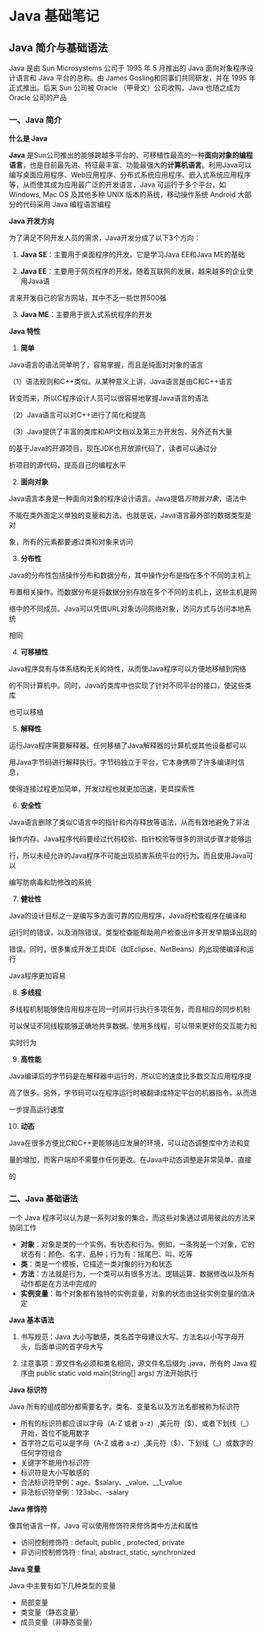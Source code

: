 # **Java 基础笔记**

## **Java 简介与基础语法**

Java 是由 Sun Microsystems 公司于 1995 年 5 月推出的 Java 面向对象程序设计语言和 Java 平台的总称。由 James Gosling和同事们共同研发，并在 1995 年正式推出。后来 Sun 公司被 Oracle （甲骨文）公司收购，Java 也随之成为 Oracle 公司的产品


### **一、Java 简介**

**什么是 Java**

**Java** 是Sun公司推出的能够跨越多平台的、可移植性最高的一种**面向对象的编程语言**，也是目前最先进、特征最丰富、功能最强大的**计算机语言**。利用Java可以编写桌面应用程序、Web应用程序、分布式系统应用程序、嵌入式系统应用程序等，从而使其成为应用最广泛的开发语言，Java 可运行于多个平台，如 Windows, Mac OS 及其他多种 UNIX 版本的系统，移动操作系统 Android 大部分的代码采用 Java 编程语言编程

**Java 开发方向**

为了满足不同开发人员的需求，Java开发分成了以下3个方向：

1.  **Java SE**：主要用于桌面程序的开发。它是学习Java EE和Java ME的基础

2.  **Java EE**：主要用于网页程序的开发。随着互联网的发展，越来越多的企业使用Java语

言来开发自己的官方网站，其中不乏一些世界500强

3.  **Java ME**：主要用于嵌入式系统程序的开发

**Java 特性**

1. **简单**

Java语言的语法简单明了，容易掌握，而且是纯面对对象的语言

（1）语法规则和C++类似。从某种意义上讲，Java语言是由C和C++语言

转变而来，所以C程序设计人员可以很容易地掌握Java语言的语法

（2）Java语言可以对C++进行了简化和提高

（3）Java提供了丰富的类库和API文档以及第三方开发包，另外还有大量

的基于Java的开源项目，现在JDK也开放源代码了，读者可以通过分

析项目的源代码，提高自己的编程水平

2. **面向对象**

Java语言本身是一种面向对象的程序设计语言。Java提倡*万物皆对象*，语法中

不能在类外面定义单独的变量和方法，也就是说，Java语言最外部的数据类型是对

象，所有的元素都要通过类和对象来访问

3. **分布性**

Java的分布性包括操作分布和数据分布，其中操作分布是指在多个不同的主机上

布置相关操作。而数据分布是将数据分别存放在多个不同的主机上，这些主机是网

络中的不同成员。Java可以凭借URL对象访问网络对象，访问方式与访问本地系统

相同

4. **可移植性**

Java程序具有与体系结构无关的特性，从而使Java程序可以方便地移植到网络

的不同计算机中。同时，Java的类库中也实现了针对不同平台的接口，使这些类库

也可以移植

5. **解释性**

运行Java程序需要解释器。任何移植了Java解释器的计算机或其他设备都可以

用Java字节码进行解释执行。字节码独立于平台，它本身携带了许多编译时信息，

使得连接过程更加简单，开发过程也就更加迅速，更具探索性

6. **安全性**

Java语言删除了类似C语言中的指针和内存释放等语法，从而有效地避免了非法

操作内存。Java程序代码要经过代码校验、指针校验等很多的测试步骤才能够运

行，所以未经允许的Java程序不可能出现损害系统平台的行为，而且使用Java可以

编写防病毒和防修改的系统

7. **健壮性**

Java的设计目标之一是编写多方面可靠的应用程序，Java将检查程序在编译和

运行时的错误，以及消除错误。类型检查能帮助用户检查出许多开发早期译出现的

错误。同时，很多集成开发工具IDE（如Eclipse、NetBeans）的出现使编译和运行

Java程序更加容易

8. **多线程**

多线程机制能够使应用程序在同一时间并行执行多项任务，而且相应的同步机制

可以保证不同线程能够正确地共享数据。使用多线程，可以带来更好的交互能力和

实时行为

9. **高性能**

Java编译后的字节码是在解释器中运行的，所以它的速度比多数交互应用程序提

高了很多。另外，字节码可以在程序运行时被翻译成特定平台的机器指令，从而进

一步提高运行速度

10. **动态**

Java在很多方便比C和C++更能够适应发展的环境，可以动态调整库中方法和变

量的增加，而客户端却不需要作任何更改。在Java中动态调整是非常简单、直接

的
### **二、Java 基础语法**

一个 Java 程序可以认为是一系列对象的集合，而这些对象通过调用彼此的方法来协同工作

- **对象**：对象是类的一个实例，有状态和行为。例如，一条狗是一个对象，它的状态有：颜色、名字、品种；行为有：摇尾巴、叫、吃等
- **类**：类是一个模板，它描述一类对象的行为和状态
- **方法**：方法就是行为，一个类可以有很多方法。逻辑运算、数据修改以及所有动作都是在方法中完成的
- **实例变量**：每个对象都有独特的实例变量，对象的状态由这些实例变量的值决定

**Java 基本语法**

1. 书写规范：Java 大小写敏感，类名首字母建议大写。方法名以小写字母开头，后面单词的首字母大写

2. 注意事项：源文件名必须和类名相同，源文件名后缀为 .java，所有的 Java 程序由 public static void main(String[] args) 方法开始执行

**Java 标识符**

Java 所有的组成部分都需要名字。类名、变量名以及方法名都被称为标识符

- 所有的标识符都应该以字母（A-Z 或者 a-z）,美元符（$）、或者下划线（_）开始，首位不能用数字
- 首字符之后可以是字母（A-Z 或者 a-z）,美元符（$）、下划线（_）或数字的任何字符组合
- 关键字不能用作标识符
- 标识符是大小写敏感的
- 合法标识符举例：age、$salary、_value、__1_value
- 非法标识符举例：123abc、-salary

**Java 修饰符**

像其他语言一样，Java 可以使用修饰符来修饰类中方法和属性

- 访问控制修饰符 : default, public , protected, private
- 非访问控制修饰符 : final, abstract, static, synchronized

**Java 变量**

Java 中主要有如下几种类型的变量

- 局部变量
- 类变量（静态变量）
- 成员变量（非静态变量）

